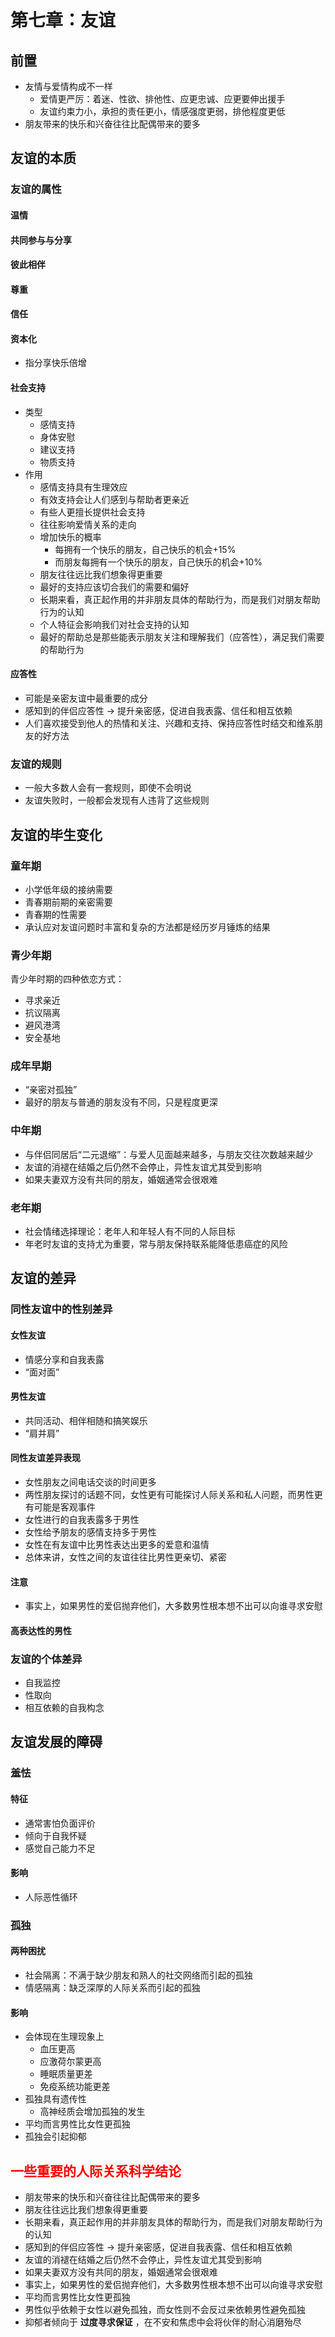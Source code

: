 # 第七章：友谊

## 前置

- 友情与爱情构成不一样
  - 爱情更严厉：着迷、性欲、排他性、应更忠诚、应更要伸出援手
  - 友谊约束力小，承担的责任更小，情感强度更弱，排他程度更低
- 朋友带来的快乐和兴奋往往比配偶带来的要多

## 友谊的本质

### 友谊的属性

#### 温情

#### 共同参与与分享

#### 彼此相伴

#### 尊重

#### 信任

#### 资本化

 - 指分享快乐倍增

#### 社会支持

- 类型
  - 感情支持
  - 身体安慰
  - 建议支持
  - 物质支持
- 作用
  - 感情支持具有生理效应
  - 有效支持会让人们感到与帮助者更亲近
  - 有些人更擅长提供社会支持
  - 往往影响爱情关系的走向
  - 增加快乐的概率
    - 每拥有一个快乐的朋友，自己快乐的机会+15%
    - 而朋友每拥有一个快乐的朋友，自己快乐的机会+10%
  - 朋友往往远比我们想象得更重要
  - 最好的支持应该切合我们的需要和偏好
  - 长期来看，真正起作用的并非朋友具体的帮助行为，而是我们对朋友帮助行为的认知
  - 个人特征会影响我们对社会支持的认知
  - 最好的帮助总是那些能表示朋友关注和理解我们（应答性），满足我们需要的帮助行为

#### 应答性
- 可能是亲密友谊中最重要的成分
- 感知到的伴侣应答性 \-> 提升亲密感，促进自我表露、信任和相互依赖
- 人们喜欢接受到他人的热情和关注、兴趣和支持、保持应答性时结交和维系朋友的好方法

### 友谊的规则

- 一般大多数人会有一套规则，即使不会明说
- 友谊失败时，一般都会发现有人违背了这些规则

## 友谊的毕生变化

### 童年期

- 小学低年级的接纳需要
- 青春期前期的亲密需要
- 青春期的性需要
- 承认应对友谊问题时丰富和复杂的方法都是经历岁月锤炼的结果

### 青少年期

青少年时期的四种依恋方式：

- 寻求亲近
- 抗议隔离
- 避风港湾
- 安全基地

### 成年早期

- “亲密对孤独”
- 最好的朋友与普通的朋友没有不同，只是程度更深

### 中年期

- 与伴侣同居后“二元退缩”：与爱人见面越来越多，与朋友交往次数越来越少
- 友谊的消褪在结婚之后仍然不会停止，异性友谊尤其受到影响
- 如果夫妻双方没有共同的朋友，婚姻通常会很艰难

### 老年期

- 社会情绪选择理论：老年人和年轻人有不同的人际目标
- 年老时友谊的支持尤为重要，常与朋友保持联系能降低患癌症的风险

## 友谊的差异

### 同性友谊中的性别差异

#### 女性友谊

- 情感分享和自我表露
- “面对面”

#### 男性友谊

- 共同活动、相伴相随和搞笑娱乐
- “肩并肩”

#### 同性友谊差异表现

- 女性朋友之间电话交谈的时间更多
- 两性朋友探讨的话题不同，女性更有可能探讨人际关系和私人问题，而男性更有可能是客观事件
- 女性进行的自我表露多于男性
- 女性给予朋友的感情支持多于男性
- 女性在有友谊中比男性表达出更多的爱意和温情
- 总体来讲，女性之间的友谊往往比男性更亲切、紧密

#### 注意

- 事实上，如果男性的爱侣抛弃他们，大多数男性根本想不出可以向谁寻求安慰

#### 高表达性的男性

### 友谊的个体差异

- 自我监控
- 性取向
- 相互依赖的自我构念

## 友谊发展的障碍

### 羞怯

#### 特征

- 通常害怕负面评价
- 倾向于自我怀疑
- 感觉自己能力不足

#### 影响

- 人际恶性循环

### 孤独

#### 两种困扰

- 社会隔离：不满于缺少朋友和熟人的社交网络而引起的孤独
- 情感隔离：缺乏深厚的人际关系而引起的孤独

#### 影响

- 会体现在生理现象上
  - 血压更高
  - 应激荷尔蒙更高
  - 睡眠质量更差
  - 免疫系统功能更差
- 孤独具有遗传性
  - 高神经质会增加孤独的发生
- 平均而言男性比女性更孤独
- 孤独会引起抑郁

## <font color=red>一些重要的人际关系科学结论</font>

- 朋友带来的快乐和兴奋往往比配偶带来的要多
- 朋友往往远比我们想象得更重要
- 长期来看，真正起作用的并非朋友具体的帮助行为，而是我们对朋友帮助行为的认知
- 感知到的伴侣应答性 \-> 提升亲密感，促进自我表露、信任和相互依赖
- 友谊的消褪在结婚之后仍然不会停止，异性友谊尤其受到影响
- 如果夫妻双方没有共同的朋友，婚姻通常会很艰难
- 事实上，如果男性的爱侣抛弃他们，大多数男性根本想不出可以向谁寻求安慰
- 平均而言男性比女性更孤独
- 男性似乎依赖于女性以避免孤独，而女性则不会反过来依赖男性避免孤独
- 抑郁者倾向于 **过度寻求保证** ，在不安和焦虑中会将伙伴的耐心消磨殆尽